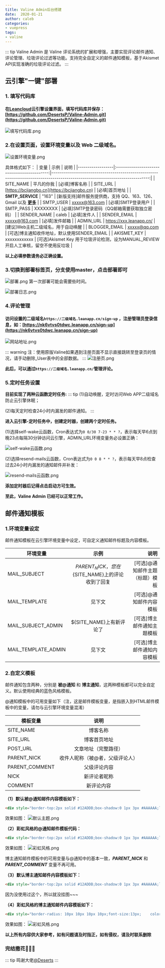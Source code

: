 ```yaml
---
title: Valine Admin后台搭建
date:  2020-01-21
author: caleb
categories:
- vuepress
tags:
- valine
---
```


::: tip
Valine Admin 是 Valine 评论系统的扩展和增强，主要实现评论邮件通知、评论管理、垃圾评论过滤等功能。支持完全自定义的邮件通知模板，基于Akismet API实现准确的垃圾评论过滤。
:::

## 云引擎"一键"部署
### 1. 填写代码库
#### 在[Leancloud](https://leancloud.cn/dashboard/#/apps)云引擎设置界面，填写代码库并保存：[https://github.com/DesertsP/Valine-Admin.git](https://github.com/DesertsP/Valine-Admin.git)
![填写代码库.png](/vuepress/git.png)

### 2.在设置页面，设置环境变量以及 Web 二级域名。
![设置环境变量.png](/vuepress/setRule.png)

具体格式如下：
| 变量             |                     示例                     |                                                                                                                           说明 |
|------------------|:--------------------------------------------:|-------------------------------------------------------------------------------------------------------------------------------:|
| SITE_NAME        |                  平凡的你我                  |                                                                                                                 [必填]博客名称 |
| SITE_URL         | [https://bcjiangbo.cn](https://bcjiangbo.cn) |                                                                                                                 [必填]首页地址 |
| **SMTP_SERVICE** |                    "163"                     | [新版支持]邮件服务提供商，支持 QQ、163、126、Gmail 以及 [**更多**](https://nodemailer.com/smtp/well-known/#supported-services) |
| SMTP_USER        |                xxxxx@163.com                 |                                                                                                             [必填]SMTP登录用户 |
| SMTP_PASS        |                   XXXXXXXX                   |                                                                                   [必填]SMTP登录密码（QQ邮箱需要获取独立密码） |
| SENDER_NAME      |                    caleb                     |                                                                                                                   [必填]发件人 |
| SENDER_EMAIL     |                xxxxx@163.com                 |                                                                                                                 [必填]发件邮箱 |
| ADMIN_URL        |           https://xxx.leanapp.cn/            |                                                                                            [建议]Web主机二级域名，用于自动唤醒 |
| BLOGGER_EMAIL    |                 xxxxx@qq.com                 |                                                                                   [可选]博主通知收件地址，默认使用SENDER_EMAIL |
| AKISMET_KEY      |                 xxxxxxxxxxxx                 |                                            [可选]Akismet Key 用于垃圾评论检测，设为MANUAL_REVIEW开启人工审核，留空不使用反垃圾 |

**以上必填参数请务必正确设置。**

### 3.切换到部署标签页，分支使用master，点击部署即可
![部署.png](/vuepress/bushu.png)
第一次部署可能会需要些时间。

![部署日志.png](/vuepress/log.png)

### 4.评论管理
#### 访问设置的二级域名`https://二级域名.leanapp.cn/sign-up` ，注册管理员登录信息，如：[https://nk6vtvs0tdwc.leanapp.cn/sign-up](https://nk6vtvs0tdwc.leanapp.cn/sign-up)

![网站地址.png](/vuepress/website.png)

::: warning
注：使用原版Valine如果遇到注册页面不显示直接跳转至登录页的情况，请手动删除_User表中的全部数据。
:::
![注册页.png](/vuepress/setLogin.png)

**此后，可以通过`https://二级域名.leanapp.cn/`管理评论。**

### 5.定时任务设置

**目前实现了两种云函数定时任务:**
::: tip
(1)自动唤醒，定时访问Web APP二级域名防止云引擎休眠；

(2)每天定时检查24小时内漏发的邮件通知。
:::


**进入云引擎-定时任务中，创建定时器，创建两个定时任务。**

(1)选择self-wake云函数，Cron表达式为`0 0/30 7-23 * * ?`，表示每天早6点到晚23点每隔30分钟访问云引擎，ADMIN_URL环境变量务必设置正确：

![self-wake云函数.png](/vuepress/self_work.png)

(2)选择resend-mails云函数，Cron表达式为`0 0 8 * * ?`，表示每天早8点检查过去24小时内漏发的通知邮件并补发：

![resend-mails云函数.png](/vuepress/resend.png)

**添加定时器后记得点击启动方可生效。**

**至此，Valine Admin 已经可以正常工作。**

## 邮件通知模板
### 1.环境变量设定
邮件通知模板在云引擎环境变量中设定，可自定义通知邮件标题及内容模板。

| 环境变量            |                        示例                        |                            说明 |
|---------------------|:--------------------------------------------------:|--------------------------------:|
| MAIL_SUBJECT        | ${PARENT_NICK}，您在${SITE_NAME}上的评论收到了回复 | [可选]@通知邮件主题（标题）模板 |
| MAIL_TEMPLATE       |                       见下文                       |         [可选]@通知邮件内容模板 |
| MAIL_SUBJECT_ADMIN  |              ${SITE_NAME}上有新评论了              |      [可选]博主邮件通知主题模板 |
| MAIL_TEMPLATE_ADMIN |                       见下文                       |      [可选]博主邮件通知内容模板 |


### 2.自定义模板
邮件通知包含两种，分别是 **被@通知** 和 **博主通知**，这两种模板都可以完全自定义。默认使用经典的蓝色风格模板。


@通知模板中的可用变量如下（注，这是邮件模板变量，是指嵌入到HTML邮件模板中的变量，请勿与云引擎环境变量混淆）

| 模板变量       |              说明               |
|----------------|:-------------------------------:|
| SITE_NAME      |            博客名称             |
| SITE_URL       |          博客首页地址           |
| POST_URL       |      文章地址（完整路径）       |
| PARENT_NICK    | 收件人昵称（被@者，父级评论人） |
| PARENT_COMMENT |          父级评论内容           |
| NICK           |          新评论者昵称           |
| COMMENT        |           新评论内容            |

**（1）默认被@通知邮件内容模板如下：**


``` html
<div style="border-top:2px solid #12ADDB;box-shadow:0 1px 3px #AAAAAA;line-height:180%;padding:0 15px 12px;margin:50px auto;font-size:12px;"><h2 style="border-bottom:1px solid #DDD;font-size:14px;font-weight:normal;padding:13px 0 10px 8px;">您在<a style="text-decoration:none;color: #12ADDB;" href="${SITE_URL}" target="_blank">            ${SITE_NAME}</a>上的评论有了新的回复</h2> ${PARENT_NICK} 同学，您曾发表评论：<div style="padding:0 12px 0 12px;margin-top:18px"><div style="background-color: #f5f5f5;padding: 10px 15px;margin:18px 0;word-wrap:break-word;">            ${PARENT_COMMENT}</div><p><strong>${NICK}</strong>回复说：</p><div style="background-color: #f5f5f5;padding: 10px 15px;margin:18px 0;word-wrap:break-word;"> ${COMMENT}</div><p>您可以点击<a style="text-decoration:none; color:#12addb" href="${POST_URL}" target="_blank">查看回复的完整內容</a>，欢迎再次光临<a style="text-decoration:none; color:#12addb" href="${SITE_URL}" target="_blank">${SITE_NAME}</a>。<br></p></div></div>
```
效果如图：
![默认主题.png](/vuepress/default.png)

**（2）彩虹风格的@通知邮件模板代码：**

``` html
<div style="border-top:2px solid #12ADDB;box-shadow:0 1px 3px #AAAAAA;line-height:180%;padding:0 15px 12px;margin:50px auto;font-size:12px;"><h2 style="border-bottom:1px solid #DDD;font-size:14px;font-weight:normal;padding:13px 0 10px 8px;">您在<a style="text-decoration:none;color: #12ADDB;" href="${SITE_URL}" target="_blank">            ${SITE_NAME}</a>上的评论有了新的回复</h2> ${PARENT_NICK} 同学，您曾发表评论：<div style="padding:0 12px 0 12px;margin-top:18px"><div style="background-color: #f5f5f5;padding: 10px 15px;margin:18px 0;word-wrap:break-word;">            ${PARENT_COMMENT}</div><p><strong>${NICK}</strong>回复说：</p><div style="background-color: #f5f5f5;padding: 10px 15px;margin:18px 0;word-wrap:break-word;"> ${COMMENT}</div><p>您可以点击<a style="text-decoration:none; color:#12addb" href="${POST_URL}" target="_blank">查看回复的完整內容</a>，欢迎再次光临<a style="text-decoration:none; color:#12addb" href="${SITE_URL}" target="_blank">${SITE_NAME}</a>。<br></p></div></div>
```
效果如图：
![彩虹风格.png](/vuepress/new.png)


博主通知邮件模板中的可用变量与@通知中的基本一致，***PARENT_NICK*** 和 ***PARENT_COMMENT*** 变量不再可用。


**（3）默认博主通知邮件内容模板如下：**
``` html
<div style="border-top:2px solid #12ADDB;box-shadow:0 1px 3px #AAAAAA;line-height:180%;padding:0 15px 12px;margin:50px auto;font-size:12px;"><h2 style="border-bottom:1px solid #DDD;font-size:14px;font-weight:normal;padding:13px 0 10px 8px;">您在<a style="text-decoration:none;color: #12ADDB;" href="${SITE_URL}" target="_blank">${SITE_NAME}</a>上的文章有了新的评论</h2><p><strong>${NICK}</strong>回复说：</p><div style="background-color: #f5f5f5;padding: 10px 15px;margin:18px 0;word-wrap:break-word;"> ${COMMENT}</div><p>您可以点击<a style="text-decoration:none; color:#12addb" href="${POST_URL}" target="_blank">查看回复的完整內容</a><br></p></div></div>
```
因为没使用过这个，所以就没挂图~~~

**（4）彩虹风格的博主通知邮件内容模板如下：**
``` html
<div style="border-radius: 10px 10px 10px 10px;font-size:13px;    color: #555555;width: 666px;font-family:'Century Gothic','Trebuchet MS','Hiragino Sans GB',微软雅黑,'Microsoft Yahei',Tahoma,Helvetica,Arial,'SimSun',sans-serif;margin:50px auto;border:1px solid #eee;max-width:100%;background: #ffffff repeating-linear-gradient(-45deg,#fff,#fff 1.125rem,transparent 1.125rem,transparent 2.25rem);box-shadow: 0 1px 5px rgba(0, 0, 0, 0.15);"><div style="width:100%;background:#49BDAD;color:#ffffff;border-radius: 10px 10px 0 0;background-image: -moz-linear-gradient(0deg, rgb(67, 198, 184), rgb(255, 209, 244));background-image: -webkit-linear-gradient(0deg, rgb(67, 198, 184), rgb(255, 209, 244));height: 66px;"><p style="font-size:15px;word-break:break-all;padding: 23px 32px;margin:0;background-color: hsla(0,0%,100%,.4);border-radius: 10px 10px 0 0;">您在<a style="text-decoration:none;color: #ffffff;"href="${SITE_URL}">${SITE_NAME}</a>上有新评论啦！</p></div><div style="margin:40px auto;width:90%"><p>${NICK}给您的回复如下：</p><div style="background: #fafafa repeating-linear-gradient(-45deg,#fff,#fff 1.125rem,transparent 1.125rem,transparent 2.25rem);box-shadow: 0 2px 5px rgba(0, 0, 0, 0.15);margin:20px 0px;padding:15px;border-radius:5px;font-size:14px;color:#555555;">${COMMENT}</div><p>您可以点击<a style="text-decoration:none; color:#12addb"href="${POST_URL}#comments">查看回复的完整內容</a>，欢迎再次光临<a style="text-decoration:none; color:#12addb"href="${SITE_URL}">${SITE_NAME}</a>。</p><style type="text/css">a:link{text-decoration:none}a:visited{text-decoration:none}a:hover{text-decoration:none}a:active{text-decoration:none}</style></div></div>
```
效果如图：
![彩虹风格.png](/vuepress/new_us.png)

**以上所有内容供大家参考，如有问题请及时指正，如有侵权，请及时联系删除**

### **完结撒花:tada::tada::tada:**
::: tip
鸣谢大佬[@Deserts](https://deserts.io/)
:::